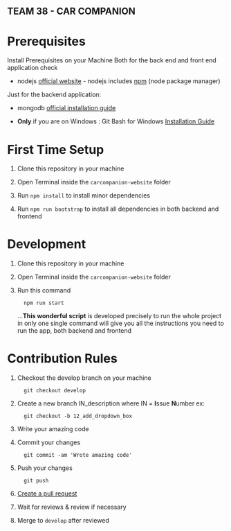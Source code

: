 ## TEAM 38 - CAR COMPANION

# Prerequisites

Install Prerequisites on your Machine
Both for the back end and front end application check

- nodejs [official website](https://nodejs.org/en/) - nodejs includes [npm](https://www.npmjs.com/) (node package manager)

Just for the backend application:

- mongodb [official installation guide](https://docs.mongodb.org/manual/administration/install-community/)

- **Only** if you are on Windows : Git Bash for Windows [Installation Guide](https://gitforwindows.org/)

# First Time Setup

1. Clone this repository in your machine

2. Open Terminal inside the `carcompanion-website` folder

3. Run `npm install` to install minor dependencies

4. Run `npm run bootstrap` to install all dependencies in both backend and frontend

# Development

1. Clone this repository in your machine

2. Open Terminal inside the `carcompanion-website` folder

3. Run this command
   ```
     npm run start
   ```
   ...**This wonderful script** is developed precisely to run the whole project in only one single command will give you all the instructions you need to run the app, both backend and frontend

# Contribution Rules

1. Checkout the develop branch on your machine

   ```
     git checkout develop
   ```

2. Create a new branch IN_description where IN = **I**ssue **N**umber ex:
   ```
     git checkout -b 12_add_dropdown_box
   ```
3. Write your amazing code

4. Commit your changes

   ```
     git commit -am 'Wrote amazing code'
   ```

5. Push your changes
   ```
     git push
   ```
6. [Create a pull request](https://github.com/ndricimrr/carcompanion-website/compare?expand=1)

7. Wait for reviews & review if necessary

8. Merge to `develop` after reviewed
